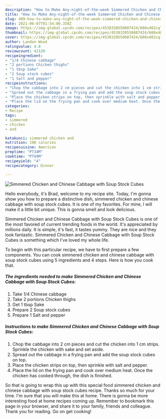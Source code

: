 ```yaml
---
description: "How to Make Any-night-of-the-week Simmered Chicken and Chinese Cabbage with Soup Stock Cubes"
title: "How to Make Any-night-of-the-week Simmered Chicken and Chinese Cabbage with Soup Stock Cubes"
slug: 489-how-to-make-any-night-of-the-week-simmered-chicken-and-chinese-cabbage-with-soup-stock-cubes
date: 2021-06-07T01:54:00.350Z
image: https://img-global.cpcdn.com/recipes/4538320550887424/680x482cq70/simmered-chicken-and-chinese-cabbage-with-soup-stock-cubes-recipe-main-photo.jpg
thumbnail: https://img-global.cpcdn.com/recipes/4538320550887424/680x482cq70/simmered-chicken-and-chinese-cabbage-with-soup-stock-cubes-recipe-main-photo.jpg
cover: https://img-global.cpcdn.com/recipes/4538320550887424/680x482cq70/simmered-chicken-and-chinese-cabbage-with-soup-stock-cubes-recipe-main-photo.jpg
author: Landon Wood
ratingvalue: 4.8
reviewcount: 42120
recipeingredient:
- "1/4 Chinese cabbage"
- "2 portions Chicken thighs"
- "1 tbsp Sake"
- "2 Soup stock cubes"
- "1 Salt and pepper"
recipeinstructions:
- "Chop the cabbage into 2 cm pieces and cut the chicken into 1 cm strips. Sprinkle the chicken with sake and set aside."
- "Spread out the cabbage in a frying pan and add the soup stock cubes on top."
- "Place the chicken strips on top, then sprinkle with salt and pepper."
- "Place the lid on the frying pan and cook over medium heat. Once the chicken has cooked through, the dish is finished."
categories:
- Recipe
tags:
- simmered
- chicken
- and

katakunci: simmered chicken and 
nutrition: 198 calories
recipecuisine: American
preptime: "PT34M"
cooktime: "PT49M"
recipeyield: "4"
recipecategory: Dinner

---
```



![Simmered Chicken and Chinese Cabbage with Soup Stock Cubes](https://img-global.cpcdn.com/recipes/4538320550887424/680x482cq70/simmered-chicken-and-chinese-cabbage-with-soup-stock-cubes-recipe-main-photo.jpg)

Hello everybody, it's Brad, welcome to my recipe site. Today, I'm gonna show you how to prepare a distinctive dish, simmered chicken and chinese cabbage with soup stock cubes. It is one of my favorites. For mine, I will make it a little bit unique. This is gonna smell and look delicious.



Simmered Chicken and Chinese Cabbage with Soup Stock Cubes is one of the most favored of current trending foods in the world. It's appreciated by millions daily. It is simple, it's fast, it tastes yummy. They are nice and they look fantastic. Simmered Chicken and Chinese Cabbage with Soup Stock Cubes is something which I've loved my whole life.


To begin with this particular recipe, we have to first prepare a few components. You can cook simmered chicken and chinese cabbage with soup stock cubes using 5 ingredients and 4 steps. Here is how you cook that.

<!--inarticleads1-->

##### The ingredients needed to make Simmered Chicken and Chinese Cabbage with Soup Stock Cubes:

1. Take 1/4 Chinese cabbage
1. Take 2 portions Chicken thighs
1. Get 1 tbsp Sake
1. Prepare 2 Soup stock cubes
1. Prepare 1 Salt and pepper




<!--inarticleads2-->

##### Instructions to make Simmered Chicken and Chinese Cabbage with Soup Stock Cubes:

1. Chop the cabbage into 2 cm pieces and cut the chicken into 1 cm strips. Sprinkle the chicken with sake and set aside.
1. Spread out the cabbage in a frying pan and add the soup stock cubes on top.
1. Place the chicken strips on top, then sprinkle with salt and pepper.
1. Place the lid on the frying pan and cook over medium heat. Once the chicken has cooked through, the dish is finished.




So that is going to wrap this up with this special food simmered chicken and chinese cabbage with soup stock cubes recipe. Thanks so much for your time. I'm sure that you will make this at home. There is gonna be more interesting food at home recipes coming up. Remember to bookmark this page in your browser, and share it to your family, friends and colleague. Thank you for reading. Go on get cooking!
